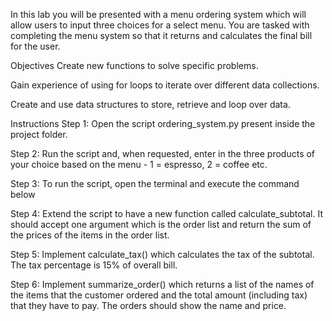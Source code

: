 In this lab you will be presented with a menu ordering system which will allow users to input three choices for a select menu. You are tasked with completing the menu system so that it returns and calculates the final bill for the user.

Objectives
Create new functions to solve specific problems.

Gain experience of using for loops to iterate over different data collections.

Create and use data structures to store, retrieve and loop over data.

Instructions
Step 1: Open the script ordering_system.py present inside the project folder.

Step 2: Run the script and, when requested, enter in the three products of your choice based on the menu - 1 = espresso, 2 = coffee etc.

Step 3: To run the script, open the terminal and execute the command below

Step 4: Extend the script to have a new function called calculate_subtotal. It should accept one argument which is the order list and return the sum of the prices of the items in the order list.

Step 5: Implement calculate_tax() which calculates the tax of the subtotal. The tax percentage is 15% of overall bill.

Step 6: Implement summarize_order() which returns a list of the names of the items that the customer ordered and the total amount (including tax) that they have to pay. The orders should show the name and price.
